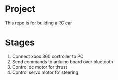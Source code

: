 # Project
This repo is for building a RC car

# Stages
1. Connect xbox 360 controller to PC
2. Send commands to arduino board over bluetooth
3. Control dc motor for thrust
4. Control servo motor for steering
